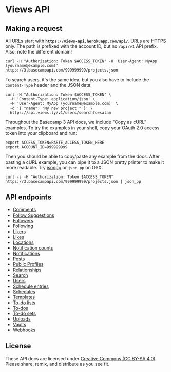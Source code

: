 Views API
==================

Making a request
----------------

All URLs start with **`https://views-api.herokuapp.com/api/`**. URLs are HTTPS only. The path is prefixed with the account ID, but no `/api/v1` API prefix. Also, note the different domain!

``` shell
curl -H "Authorization: Token $ACCESS_TOKEN" -H 'User-Agent: MyApp (yourname@example.com)' https://3.basecampapi.com/999999999/projects.json
```

To search users, it's the same idea, but you also have to include the `Content-Type` header and the JSON data:

``` shell
curl -H "Authorization: Token $ACCESS_TOKEN" \
  -H 'Content-Type: application/json' \
  -H 'User-Agent: MyApp (yourname@example.com)' \
  -d '{ "name": "My new project!" }' \
  https://api.views.ly/v1/users/search?q=salam
```

Throughout the Basecamp 3 API docs, we include "Copy as cURL" examples. To try the examples in your shell, copy your OAuth 2.0 access token into your clipboard and run:

``` shell
export ACCESS_TOKEN=PASTE_ACCESS_TOKEN_HERE
export ACCOUNT_ID=999999999
```

Then you should be able to copy/paste any example from the docs. After pasting a cURL example, you can pipe it to a JSON pretty printer to make it more readable. Try [jsonpp](https://jmhodges.github.io/jsonpp/) or `json_pp` on OSX:

``` shell
curl -s -H "Authorization: Token $ACCESS_TOKEN" https://3.basecampapi.com/999999999/projects.json | json_pp
```


API endpoints
-------------
<!-- START API ENDPOINTS -->

- [Comments](https://github.com/strivemag/api-documentation/blob/master/sections/comments.md#comments)
- [Follow Suggestions](https://github.com/strivemag/api-documentation/blob/master/sections/documents.md#documents)
- [Followers](https://github.com/strivemag/api-documentation/blob/master/sections/events.md#events)
- [Following](https://github.com/strivemag/api-documentation/blob/master/sections/forwards.md#forwards)
- [Likers](https://github.com/strivemag/api-documentation/blob/master/sections/inboxes.md#inboxes)
- [Likes](https://github.com/strivemag/api-documentation/blob/master/sections/message_boards.md#message-boards)
- [Locations](https://github.com/strivemag/api-documentation/blob/master/sections/messages.md#messages)
- [Notification counts](https://github.com/strivemag/api-documentation/blob/master/sections/message_types.md#get-message-types)
- [Notifications](https://github.com/strivemag/api-documentation/blob/master/sections/people.md#people)
- [Posts](https://github.com/strivemag/api-documentation/blob/master/sections/projects.md#projects)
- [Public Profiles](https://github.com/strivemag/api-documentation/blob/master/sections/question_answers.md#question-answers)
- [Relationships](https://github.com/strivemag/api-documentation/blob/master/sections/questionnaires.md#questionnaires)
- [Search](https://github.com/strivemag/api-documentation/blob/master/sections/questions.md#questions)
- [Users](https://github.com/strivemag/api-documentation/blob/master/sections/recordings.md#recordings)
- [Schedule entries](https://github.com/basecamp/bc3-api/blob/master/sections/schedule_entries.md#schedule-entries)
- [Schedules](https://github.com/basecamp/bc3-api/blob/master/sections/schedules.md#schedules)
- [Templates](https://github.com/basecamp/bc3-api/blob/master/sections/templates.md#templates)
- [To-do lists](https://github.com/basecamp/bc3-api/blob/master/sections/todolists.md#to-do-lists)
- [To-dos](https://github.com/basecamp/bc3-api/blob/master/sections/todos.md#to-dos)
- [To-do sets](https://github.com/basecamp/bc3-api/blob/master/sections/todosets.md#to-do-sets)
- [Uploads](https://github.com/basecamp/bc3-api/blob/master/sections/uploads.md#uploads)
- [Vaults](https://github.com/basecamp/bc3-api/blob/master/sections/vaults.md#vaults)
- [Webhooks](https://github.com/basecamp/bc3-api/blob/master/sections/webhooks.md#webhooks)

<!-- END API ENDPOINTS -->

License
-------

These API docs are licensed under [Creative Commons (CC BY-SA 4.0)](http://creativecommons.org/licenses/by-sa/4.0/). Please share, remix, and distribute as you see fit.
